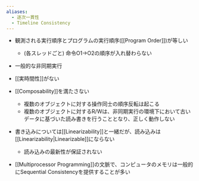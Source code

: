 ```yaml
---
aliases:
  - 逐次一貫性
  - Timeline Consistency
---
```

- 観測される実行順序とプログラムの実行順序([[Program Order]])が等しい
	- (各スレッドごと) 命令O1→O2の順序が入れ替わらない
- 一般的な非同期実行
- [[実時間性]]がない
- [[Composability]]を満たさない
	- 複数のオブジェクトに対する操作同士の順序反転は起こる
	- 複数のオブジェクトに対するR/Wは、非同期実行の環境下において古いデータに基づいた読み書きを行うこととなり、正しく動作しない
- 書き込みについては[[Linearizability]]と一緒だが、読み込みは[[Linearizability|Linearizable]]にならない
	- 読み込みの最新性が保証されない

- [[Multiprocessor Programming]]の文脈で、コンピュータのメモリは一般的にSequential Consistencyを提供することが多い
